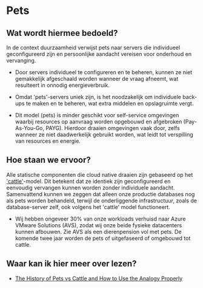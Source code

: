 # Pets

## Wat wordt hiermee bedoeld?

In de context duurzaamheid verwijst pets naar servers die individueel geconfigureerd zijn en persoonlijke aandacht vereisen voor onderhoud en vervanging. 

- Door servers individueel te configureren en te beheren, kunnen ze niet gemakkelijk afgeschaald worden wanneer de vraag afneemt, wat resulteert in onnodig energieverbruik.

- Omdat 'pets'-servers uniek zijn, is het noodzakelijk om individuele back-ups te maken en te beheren, wat extra middelen en opslagruimte vergt.

- Dit model (pets) is minder geschikt voor self-service omgevingen waarbij resources op aanvraag worden opgebouwd en afgebroken (Pay-As-You-Go, PAYG). Hierdoor draaien omgevingen vaak door, zelfs wanneer ze niet daadwerkelijk gebruikt worden, wat leidt tot verspilling van resources en energie.

## Hoe staan we ervoor?

Alle statische componenten die cloud native draaien zijn gebaseerd op het ['cattle'](wiki.html?page=cattle)-model. Dit betekent dat ze identiek zijn geconfigureerd en eenvoudig vervangen kunnen worden zonder individuele aandacht. Samenvattend kunnen we zeggen dat alleen onze productie databases nog als pets worden behandeld, terwijl de onderliggende infrastructuur, zoals de database-server zelf, ook volgens het 'cattle' model functioneert.

- Wij hebben ongeveer 30% van onze workloads verhuisd naar Azure VMware Solutions (AVS), zodat wij onze beide fysieke datacenters kunnen afbouwen. Zie AVS als een dierenpension vol met pets. De komende twee jaar worden de pets of uitgefaseerd of omgebouwd tot cattle.

## Waar kan ik hier meer over lezen?
- <a href="https://cloudscaling.com/blog/cloud-computing/the-history-of-pets-vs-cattle/">The History of Pets vs Cattle and How to Use the Analogy Properly</a>